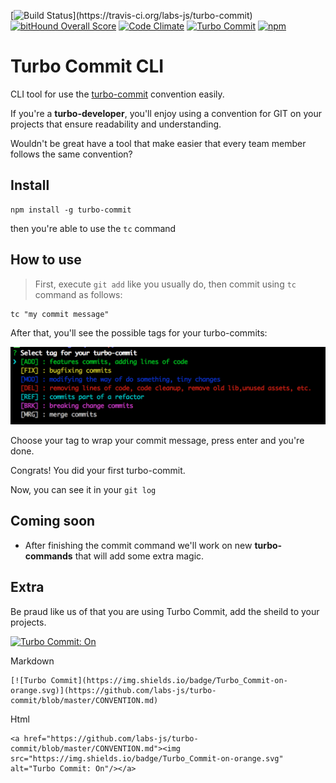 [![Build Status](https://travis-ci.org/labs-js/turbo-commit.svg?)](https://travis-ci.org/labs-js/turbo-commit)
[![bitHound Overall Score](https://www.bithound.io/github/labs-js/turbo-commit/badges/score.svg)](https://www.bithound.io/github/labs-js/turbo-commit)
[![Code Climate](https://codeclimate.com/github/labs-js/turbo-commit/badges/gpa.svg)](https://codeclimate.com/github/labs-js/turbo-commit)
[![Turbo Commit](https://img.shields.io/badge/Turbo_Commit-on-orange.svg)](https://github.com/labs-js/turbo-commit/blob/master/CONVENTION.md)
[![npm](https://img.shields.io/npm/v/turbo-commit.svg?style=flat)](https://www.npmjs.com/package/turbo-commit)

# Turbo Commit CLI
CLI tool for use the [turbo-commit](/CONVENTION.md) convention easily.



If you're a **turbo-developer**, you'll enjoy using a convention for GIT on your projects that ensure readability and understanding.


Wouldn't be great have a tool that make easier that every team member follows the same convention?

## Install 

    npm install -g turbo-commit


then you're able to use the `tc` command

## How to use

> First, execute `git add` like you usually do, then commit using `tc` command as follows:

    tc "my commit message"

After that, you'll see the possible tags for your turbo-commits:

<img src="assets/prompt-tag-preview.jpg" alt="prompt-tag-screnshoot" width="600"/>

Choose your tag to wrap your commit message, press enter and you're done.

Congrats! You did your first turbo-commit.

Now, you can see it in your `git log`

## Coming soon 
 - After finishing the commit command we'll work on new **turbo-commands** that will add some extra magic.

## Extra

Be praud like us of that you are using Turbo Commit, add the sheild to your projects.

<a href="https://github.com/labs-js/turbo-commit/blob/master/CONVENTION.md"><img src="https://img.shields.io/badge/Turbo_Commit-on-orange.svg" alt="Turbo Commit: On"/></a>

Markdown
    
    [![Turbo Commit](https://img.shields.io/badge/Turbo_Commit-on-orange.svg)](https://github.com/labs-js/turbo-commit/blob/master/CONVENTION.md)

Html

    <a href="https://github.com/labs-js/turbo-commit/blob/master/CONVENTION.md"><img src="https://img.shields.io/badge/Turbo_Commit-on-orange.svg" alt="Turbo Commit: On"/></a>
